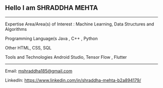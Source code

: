## Hello I am SHRADDHA MEHTA
---------------------



Expertise Area/Area(s) of Interest : Machine Learning, Data Structures and Algorithms


Programming Language(s Java , C++ , Python


Other HTML, CSS, SQL


Tools and Technologies Android Studio, Tensor Flow , Flutter


-------------------------------------

Email: mshraddha185@gmail.com 

LinkedIn: https://www.linkedin.com/in/shraddha-mehta-b2a894179/




